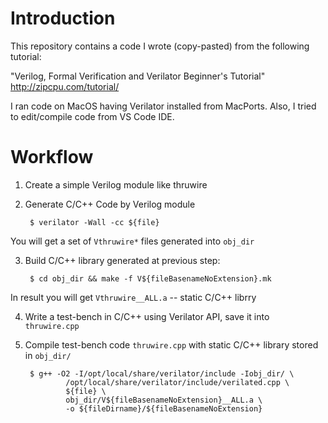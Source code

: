 # Introduction

This repository contains a code I wrote (copy-pasted) from the following
tutorial:

"Verilog, Formal Verification and Verilator Beginner's Tutorial"
    http://zipcpu.com/tutorial/


I ran code on MacOS having Verilator installed from MacPorts.
Also, I tried to edit/compile code from VS Code IDE.

# Workflow

1. Create a simple Verilog module like thruwire

2. Generate C/C++ Code by Verilog module

        $ verilator -Wall -cc ${file}

You will get a set of `Vthruwire*` files generated into `obj_dir`

3. Build C/C++ library generated at previous step:

        $ cd obj_dir && make -f V${fileBasenameNoExtension}.mk

In result you will get `Vthruwire__ALL.a` -- static C/C++ librry

4. Write a test-bench in C/C++ using Verilator API, save it into `thruwire.cpp`

5. Compile test-bench code `thruwire.cpp` with static C/C++ library stored in `obj_dir/`

        $ g++ -O2 -I/opt/local/share/verilator/include -Iobj_dir/ \
                /opt/local/share/verilator/include/verilated.cpp \
                ${file} \
                obj_dir/V${fileBasenameNoExtension}__ALL.a \
                -o ${fileDirname}/${fileBasenameNoExtension}
